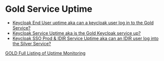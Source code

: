 
# Gold Service Uptime
* [Keycloak End User uptime aka can a keycloak user log in to the Gold Service? ](https://uptime.com/s/bcgov-sso-gold/1391032)
* [Keycloak Service Uptime aka is the Gold Keycloak service up?](https://uptime.com/s/bcgov-sso-gold/1389409)
* [Keycloak SSO Prod & IDIR Service Uptime aka can an IDIR user log into the Silver Service?](https://uptime.com/s/bcgov-sso-gold/1391029)


[GOLD Full Listing of Uptime Monitoring](https://uptime.com/s/bcgov-sso-gold)